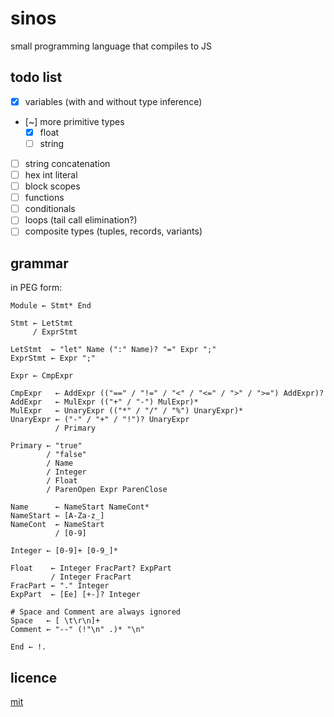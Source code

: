 # sinos

small programming language that compiles to JS

## todo list

- [x] variables (with and without type inference)
- [~] more primitive types
  - [x] float
  - [ ] string
- [ ] string concatenation
- [ ] hex int literal
- [ ] block scopes
- [ ] functions
- [ ] conditionals
- [ ] loops (tail call elimination?)
- [ ] composite types (tuples, records, variants)

## grammar

in PEG form:

```text
Module ← Stmt* End

Stmt ← LetStmt
     / ExprStmt

LetStmt  ← "let" Name (":" Name)? "=" Expr ";"
ExprStmt ← Expr ";"

Expr ← CmpExpr

CmpExpr   ← AddExpr (("==" / "!=" / "<" / "<=" / ">" / ">=") AddExpr)?
AddExpr   ← MulExpr (("+" / "-") MulExpr)*
MulExpr   ← UnaryExpr (("*" / "/" / "%") UnaryExpr)*
UnaryExpr ← ("-" / "+" / "!")? UnaryExpr
          / Primary

Primary ← "true"
        / "false"
        / Name
        / Integer
        / Float
        / ParenOpen Expr ParenClose

Name      ← NameStart NameCont*
NameStart ← [A-Za-z_]
NameCont  ← NameStart
          / [0-9]

Integer ← [0-9]+ [0-9_]*

Float    ← Integer FracPart? ExpPart
         / Integer FracPart
FracPart ← "." Integer
ExpPart  ← [Ee] [+-]? Integer

# Space and Comment are always ignored
Space   ← [ \t\r\n]+
Comment ← "--" (!"\n" .)* "\n" 

End ← !.
```

## licence

[mit](LICENSE.txt)

